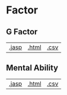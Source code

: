 #  Factor 



## G Factor 
|  |  |  |
|---|---|---|
|[.jasp](https://github.com/jasp-stats/jasp-data-library/raw/main/G%20Factor/G%20Factor.jasp) | [.html](https://htmlpreview.github.io/?https://github.com/jasp-stats/jasp-data-library/blob/main/G%20Factor/G_Factor.html) | [.csv](https://raw.githubusercontent.com/jasp-stats/jasp-data-library/main/G%20Factor/G%20Factor.csv)|

## Mental Ability 
|  |  |  |
|---|---|---|
|[.jasp](https://github.com/jasp-stats/jasp-data-library/raw/main/Mental%20Ability/Mental%20Ability.jasp) | [.html](https://htmlpreview.github.io/?https://github.com/jasp-stats/jasp-data-library/blob/main/Mental%20Ability/Mental_Ability.html) | [.csv](https://raw.githubusercontent.com/jasp-stats/jasp-data-library/main/Mental%20Ability/Mental%20Ability.csv)|